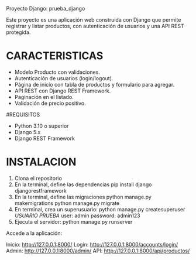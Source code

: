 Proyecto Django: prueba_django

Este proyecto es una aplicación web construida con Django que permite registrar y listar productos, con autenticación de usuarios y una API REST protegida.

# CARACTERISTICAS
- Modelo Producto con validaciones.
- Autenticación de usuarios (login/logout).
- Página de inicio con tabla de productos y formulario para agregar.
- API REST con Django REST Framework.
- Paginación en el listado.
- Validación de precio positivo.

#REQUISITOS

- Python 3.10 o superior
- Django 5.x
- Django REST Framework

# INSTALACION

1. Clona el repositorio
2. En la terminal, define las dependencias
       pip install django djangorestframework
3. En la terminal, define las migraciones
       python manage.py makemigrations
       python manage.py migrate
4. En terminal, crea un superusuario:
       python manage.py createsuperuser
   *USUARIO PRUEBA*
         user: admin
         password: admin123
6. Ejecuta el servidor:
       python manage.py runserver
 
Accede a la aplicación:

Inicio:  http://127.0.0.1:8000/ 
Login:  http://127.0.0.1:8000/accounts/login/ 
Admin:  http://127.0.0.1:8000/admin/ 
API:  http://127.0.0.1:8000/api/productos/ 

